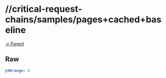 
# //critical-request-chains/samples/pages+cached+baseline

[→ Parent](../..)


## Raw


```yaml
p90range: 0

```

